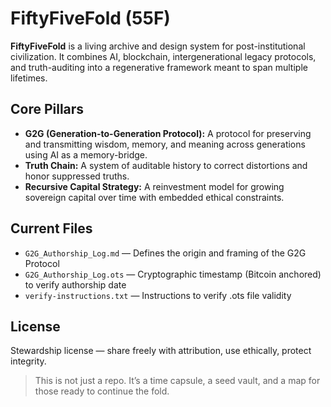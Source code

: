 
# FiftyFiveFold (55F)

**FiftyFiveFold** is a living archive and design system for post-institutional civilization. It combines AI, blockchain, intergenerational legacy protocols, and truth-auditing into a regenerative framework meant to span multiple lifetimes.

## Core Pillars

- **G2G (Generation-to-Generation Protocol):** A protocol for preserving and transmitting wisdom, memory, and meaning across generations using AI as a memory-bridge.
- **Truth Chain:** A system of auditable history to correct distortions and honor suppressed truths.
- **Recursive Capital Strategy:** A reinvestment model for growing sovereign capital over time with embedded ethical constraints.

## Current Files

- `G2G_Authorship_Log.md` — Defines the origin and framing of the G2G Protocol
- `G2G_Authorship_Log.ots` — Cryptographic timestamp (Bitcoin anchored) to verify authorship date
- `verify-instructions.txt` — Instructions to verify .ots file validity

## License

Stewardship license — share freely with attribution, use ethically, protect integrity.

> This is not just a repo. It’s a time capsule, a seed vault, and a map for those ready to continue the fold.
